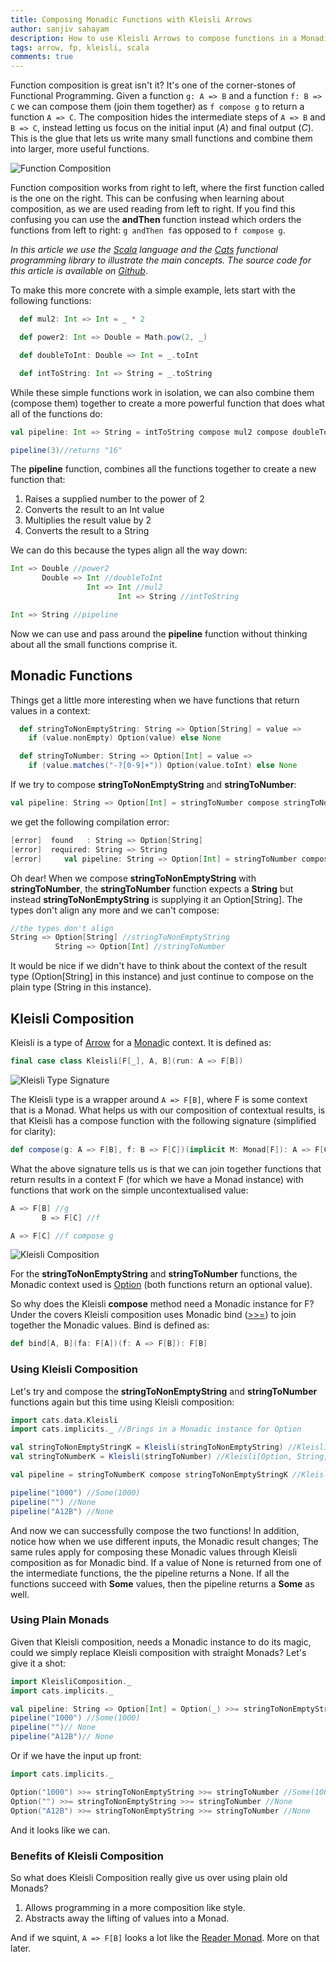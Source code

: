 ```yaml
---
title: Composing Monadic Functions with Kleisli Arrows
author: sanjiv sahayam
description: How to use Kleisli Arrows to compose functions in a Monadic context.
tags: arrow, fp, kleisli, scala
comments: true
---
```


Function composition is great isn't it? It's one of the corner-stones of Functional Programming. Given a function ```g: A => B``` and a function  ```f: B => C``` we can compose them (join them together) as ```f compose g``` to return a function ```A => C```. The composition hides the intermediate steps of ```A => B``` and ```B => C```, instead letting us focus on the initial input (_A_) and final output (_C_). This is the glue that lets us write many small functions and combine them into larger, more useful functions.

![Function Composition](/images/kleisli-composition/function-composition.jpg)

Function composition works from right to left, where the first function called is the one on the right. This can be confusing when learning about composition, as we are used reading from left to right. If you find this confusing you can use the __andThen__ function instead which orders the functions from left to right: ```g andThen f```as opposed to ```f compose g```.

_In this article we use the [Scala](http://www.scala-lang.org/) language and the [Cats](http://typelevel.org/cats/) functional programming library to illustrate the main concepts. The source code for this article is available on [Github](https://github.com/ssanj/kleisli)_.

To make this more concrete with a simple example, lets start with the following functions:

```{.scala .scrollx}
  def mul2: Int => Int = _ * 2

  def power2: Int => Double = Math.pow(2, _)

  def doubleToInt: Double => Int = _.toInt

  def intToString: Int => String = _.toString
```

While these simple functions work in isolation, we can also combine them (compose them) together to create a more powerful function that does what all of the functions do:

```{.scala .scrollx}
val pipeline: Int => String = intToString compose mul2 compose doubleToInt compose power2

pipeline(3)//returns "16"
```

The __pipeline__ function, combines all the functions together to create a new function that:

1. Raises a supplied number to the power of 2
1. Converts the result to an Int value
1. Multiplies the result value by 2
1. Converts the result to a String

We can do this because the types align all the way down:

```{.scala .scrollx}
Int => Double //power2
       Double => Int //doubleToInt
                 Int => Int //mul2
                        Int => String //intToString

Int => String //pipeline
```

Now we can use and pass around the __pipeline__ function without thinking about all the small functions comprise it.

## Monadic Functions

Things get a little more interesting when we have functions that return values in a context:

```{.scala .scrollx}
  def stringToNonEmptyString: String => Option[String] = value =>
    if (value.nonEmpty) Option(value) else None

  def stringToNumber: String => Option[Int] = value =>
    if (value.matches("-?[0-9]+")) Option(value.toInt) else None
```

If we try to compose __stringToNonEmptyString__ and __stringToNumber__:

```{.scala .scrollx}
val pipeline: String => Option[Int] = stringToNumber compose stringToNonEmptyString
```

we get the following compilation error:

```{.scala .scrollx}
[error]  found   : String => Option[String]
[error]  required: String => String
[error]     val pipeline: String => Option[Int] = stringToNumber compose stringToNonEmptyString
```

Oh dear! When we compose __stringToNonEmptyString__ with __stringToNumber__, the __stringToNumber__ function expects a __String__ but instead __stringToNonEmptyString__ is supplying it an Option[String]. The types don't align any more and we can't compose:

```{.scala .scrollx}
//the types don't align
String => Option[String] //stringToNonEmptyString
          String => Option[Int] //stringToNumber
```

It would be nice if we didn't have to think about the context of the result type (Option[String] in this instance) and just continue to compose on the plain type (String in this instance).

## Kleisli Composition

Kleisli is a type of [Arrow](https://wiki.haskell.org/Arrow_tutorial#Kleisli_Arrows) for a [Monad](https://wiki.haskell.org/Monad)ic context. It is defined as:

```{.scala .scrollx}
final case class Kleisli[F[_], A, B](run: A => F[B])
```

![Kleisli Type Signature](/images/kleisli-composition/kleisli-type.jpg)

The Kleisli type is a wrapper around ```A => F[B]```, where F is some context that is a Monad. What helps us with our composition of contextual results, is that Kleisli has a compose function with the following signature (simplified for clarity):

```{.scala .scrollx}
def compose(g: A => F[B], f: B => F[C])(implicit M: Monad[F]): A => F[C]
```

What the above signature tells us is that we can join together functions that return results in a context F (for which we have a Monad instance) with functions that work on the simple uncontextualised value:

```{.scala .scrollx}
A => F[B] //g
       B => F[C] //f

A => F[C] //f compose g
```

![Kleisli Composition](/images/kleisli-composition/kleisli-composition.jpg)

For the __stringToNonEmptyString__ and __stringToNumber__ functions, the Monadic context used is [Option](http://www.scala-lang.org/api/current/scala/Option.html) (both functions return an optional value).

So why does the Kleisli __compose__ method need a Monadic instance for F? Under the covers Kleisli composition uses Monadic bind ([>>=](https://github.com/non/cats/blob/master/core/src/main/scala/cats/FlatMap.scala#L26)) to join together the Monadic values. Bind is defined as:

```{.scala .scrollx}
def bind[A, B](fa: F[A])(f: A => F[B]): F[B]
```

### Using Kleisli Composition

Let's try and compose the __stringToNonEmptyString__ and __stringToNumber__ functions again but this time using Kleisli composition:

```{.scala .scrollx}
import cats.data.Kleisli
import cats.implicits._ //Brings in a Monadic instance for Option

val stringToNonEmptyStringK = Kleisli(stringToNonEmptyString) //Kleisli[Option, String, String]
val stringToNumberK = Kleisli(stringToNumber) //Kleisli[Option, String, Int]

val pipeline = stringToNumberK compose stringToNonEmptyStringK //Kleisli[Option, String, Int]

pipeline("1000") //Some(1000)
pipeline("") //None
pipeline("A12B") //None
```

And now we can successfully compose the two functions! In addition, notice how when we use different inputs, the Monadic result changes; The same rules apply for composing these Monadic values through Kleisli composition as for Monadic bind. If a value of None is returned from one of the intermediate functions, the the pipeline returns a None. If all the functions succeed with __Some__ values, then the pipeline returns a __Some__ as well.

### Using Plain Monads

Given that Kleisli composition, needs a Monadic instance to do its magic, could we simply replace Kleisli composition with straight Monads?
Let's give it a shot:


```{.scala .scrollx}
import KleisliComposition._
import cats.implicits._

val pipeline: String => Option[Int] = Option(_) >>= stringToNonEmptyString >>= stringToNumber
pipeline("1000") //Some(1000)
pipeline("")// None
pipeline("A12B")// None
```

Or if we have the input up front:

```{.scala .scrollx}
import cats.implicits._

Option("1000") >>= stringToNonEmptyString >>= stringToNumber //Some(1000)
Option("") >>= stringToNonEmptyString >>= stringToNumber //None
Option("A12B") >>= stringToNonEmptyString >>= stringToNumber //None
```

And it looks like we can.

### Benefits of Kleisli Composition

So what does Kleisli Composition really give us over using plain old Monads?

1. Allows programming in a more composition like style.
1. Abstracts away the lifting of values into a Monad.

And if we squint, ```A => F[B]``` looks a lot like the [Reader Monad](http://adit.io/posts/2013-06-10-three-useful-monads.html#the-reader-monad). More on that later.